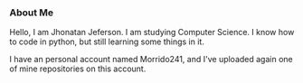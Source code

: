 ### About Me

Hello, I am Jhonatan Jeferson. I am studying Computer Science.
I know how to code in python, but still learning some things in it.

I have an personal account named Morrido241, and I've uploaded again one of mine repositories on this account.

<!--
**Jhonatan-Jeferson/Jhonatan-Jeferson** is a ✨ _special_ ✨ repository because its `README.md` (this file) appears on your GitHub profile.

Here are some ideas to get you started:

- 🔭 I’m currently working on ...
- 🌱 I’m currently learning ...
- 👯 I’m looking to collaborate on ...
- 🤔 I’m looking for help with ...
- 💬 Ask me about ...
- 📫 How to reach me: ...
- 😄 Pronouns: ...
- ⚡ Fun fact: ...
-->
